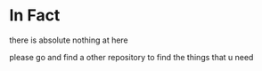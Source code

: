 # In Fact
there is absolute nothing at here

please go and find a other repository to find the things that u need
